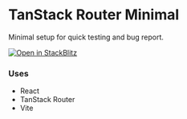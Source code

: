 # TanStack Router Minimal

Minimal setup for quick testing and bug report.

[![Open in StackBlitz](https://developer.stackblitz.com/img/open_in_stackblitz.svg)](https://stackblitz.com/fork/github/scarf005/tanstack-router-minimal)

### Uses

- React
- TanStack Router
- Vite

